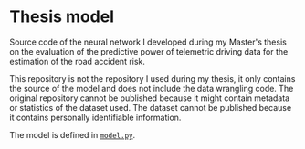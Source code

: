 # Thesis model

Source code of the neural network I developed during my Master's thesis on the evaluation of the predictive power of telemetric driving data for the estimation of the road accident risk.

This repository is not the repository I used during my thesis, it only contains the source of the model and does not include the data wrangling code.
The original repository cannot be published because it might contain metadata or statistics of the dataset used. The dataset cannot be published because it contains personally identifiable information.

The model is defined in [`model.py`](model.py).
